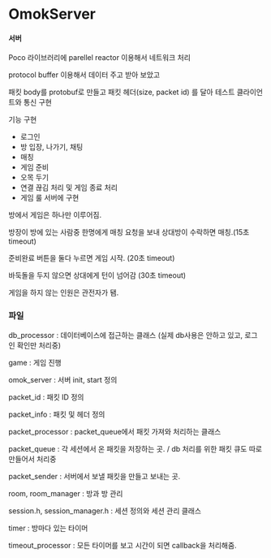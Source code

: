 # OmokServer


#### 서버

Poco 라이브러리에 parellel reactor 이용해서 네트워크 처리

protocol buffer 이용해서 데이터 주고 받아 보았고

패킷 body를 protobuf로 만들고 패킷 헤더(size, packet id) 를 달아 테스트 클라이언트와 통신 구현

기능 구현

- 로그인
- 방 입장, 나가기, 채팅
- 매칭
- 게임 준비
- 오목 두기
- 연결 끊김 처리 및 게임 종료 처리
- 게임 룰 서버에 구현

방에서 게임은 하나만 이루어짐.

방장이 방에 있는 사람중 한명에게 매칭 요청을 보내 상대방이 수락하면 매칭.(15초 timeout)

준비완료 버튼을 둘다 누르면 게임 시작. (20초 timeout)

바둑돌을 두지 않으면 상대에게 턴이 넘어감 (30초 timeout)

게임을 하지 않는 인원은 관전자가 됌.

### 파일

db_processor : 데이터베이스에 접근하는 클래스 (실제 db사용은 안하고 있고, 로그인 확인만 처리중)

game : 게임 진행

omok_server : 서버 init, start 정의

packet_id : 패킷 ID 정의

packet_info : 패킷 및 헤더 정의

packet_processor : packet_queue에서 패킷 가져와 처리하는 클래스

packet_queue : 각 세션에서 온 패킷을 저장하는 곳. / db 처리를 위한 패킷 큐도 따로 만들어서 처리중

packet_sender : 서버에서 보낼 패킷을 만들고 보내는 곳.

room, room_manager : 방과 방 관리

session.h, session_manager.h : 세션 정의와 세션 관리 클래스

timer : 방마다 있는 타이머

timeout_processor : 모든 타이머를 보고 시간이 되면 callback을 처리해줌.